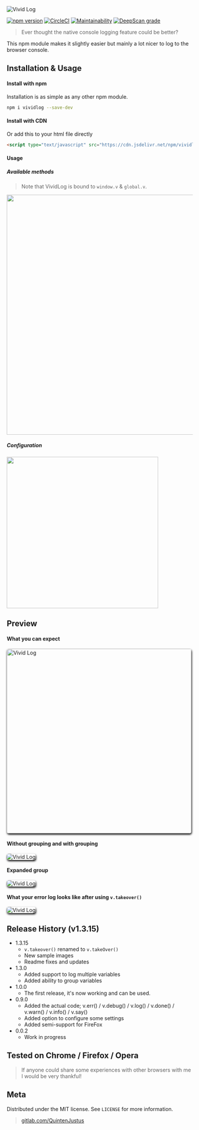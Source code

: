 <img src="https://gitlab.com/QuintenJustus/vividlog/raw/master/assets/logo.png" alt="Vivid Log"/>

[![npm version](https://badge.fury.io/js/vividlog.svg)](https://badge.fury.io/js/vividlog) [![CircleCI](https://circleci.com/gh/QuintenJustus/vividlog.svg?style=svg)](https://circleci.com/gh/QuintenJustus/vividlog) [![Maintainability](https://api.codeclimate.com/v1/badges/11d9beceb62db9ab9ef1/maintainability)](https://codeclimate.com/github/QuintenJustus/vividlog/maintainability) [![DeepScan grade](https://deepscan.io/api/teams/3510/projects/5183/branches/40300/badge/grade.svg)](https://deepscan.io/dashboard#view=project&tid=3510&pid=5183&bid=40300)

> Ever thought the native console logging feature could be better?

This npm module makes it slightly easier but mainly a lot nicer to log to the browser console.

## Installation & Usage
#### Install with npm
Installation is as simple as any other npm module.<br>
```bash
npm i vividlog --save-dev
```

#### Install with CDN
Or add this to your html file directly <br>
```html
<script type="text/javascript" src="https://cdn.jsdelivr.net/npm/vividlog@1.3.15/dist/main.js"></script>
```

#### Usage
##### Available methods
>  Note that VividLog is bound to `window.v` & `global.v`.<br>

<img src="https://gitlab.com/QuintenJustus/vividlog/raw/master/assets/functions.png" width="650">

##### Configuration
<img src="https://gitlab.com/QuintenJustus/vividlog/raw/master/assets/config.png" height="410">

## Preview
#### What you can expect
<img src="https://gitlab.com/QuintenJustus/vividlog/raw/master/assets/withconsole.png"
     alt="Vivid Log" height="500" style="border-radius:5px; box-shadow: 1px 3px 5px black"/>

#### Without grouping and with grouping
<img src="https://gitlab.com/QuintenJustus/vividlog/raw/master/assets/groupedandwithout.png"
     alt="Vivid Log" style="border-radius:5px; box-shadow: 1px 3px 5px black"/>

#### Expanded group
<img src="https://gitlab.com/QuintenJustus/vividlog/raw/master/assets/grouped.png"
     alt="Vivid Log" style="border-radius:5px; box-shadow: 1px 3px 5px black"/>

#### What your error log looks like after using `v.takeover()`
<img src="https://gitlab.com/QuintenJustus/vividlog/raw/master/assets/errorcatching.png"
     alt="Vivid Log" style="border-radius:5px; box-shadow: 1px 3px 5px black"/>

## Release History (v1.3.15)
* 1.3.15
    * `v.takeover()` renamed to `v.takeOver()`
    * New sample images
    * Readme fixes and updates
* 1.3.0 
    * Added support to log multiple variables
    * Added ability to group variables 
* 1.0.0
    * The first release, it's now working and can be used.
* 0.9.0
    * Added the actual code; v.err() / v.debug() / v.log() / v.done() / v.warn() / v.info() / v.say()
    * Added option to configure some settings
    * Added semi-support for FireFox
* 0.0.2
    * Work in progress

## Tested on Chrome / Firefox / Opera
> If anyone could share some experiences with other browsers with me I would be very thankful!

## Meta

Distributed under the MIT license. See ``LICENSE`` for more information.

> [gitlab.com/QuintenJustus](https://gitlab.com/QuintenJustus)

